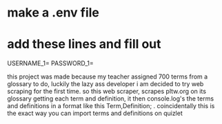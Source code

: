 # make a .env file

# add these lines and fill out 

USERNAME_1=
PASSWORD_1=


this project was made because my teacher assigned 700 terms from a glossary to do, luckily the lazy ass developer i am decided to try web scraping for the first time. so this web scraper, scrapes pltw.org on its glossary getting each term and definition, it then console.log's the terms and definitions in a format like this Term,Definition; . coincidentally this is the exact way you can import terms and definitions on quizlet
